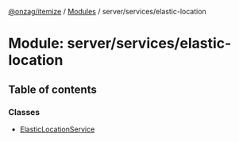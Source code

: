 [@onzag/itemize](../README.md) / [Modules](../modules.md) / server/services/elastic-location

# Module: server/services/elastic-location

## Table of contents

### Classes

- [ElasticLocationService](../classes/server_services_elastic_location.ElasticLocationService.md)
